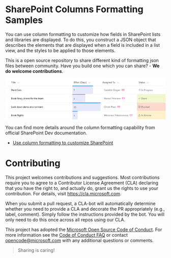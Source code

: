 # SharePoint Columns Formatting Samples
You can use column formatting to customize how fields in SharePoint lists and libraries are displayed. To do this, you construct a JSON object that describes the elements that are displayed when a field is included in a list view, and the styles to be applied to those elements.

This is a open source repository to share different kind of formatting json files between community. Have you build one which you can share? - **We do welcome contributions**.

![](https://github.com/SharePoint/sp-dev-docs/raw/master/docs/images/sp-columnformatting-all.png)

You can find more details around the column formatting capability from official SharePoint Dev documentation. 

- [Use column formatting to customize SharePoint](https://docs.microsoft.com/en-us/sharepoint/dev/declarative-customization/column-formatting)


# Contributing

This project welcomes contributions and suggestions.  Most contributions require you to agree to a
Contributor License Agreement (CLA) declaring that you have the right to, and actually do, grant us
the rights to use your contribution. For details, visit https://cla.microsoft.com.

When you submit a pull request, a CLA-bot will automatically determine whether you need to provide
a CLA and decorate the PR appropriately (e.g., label, comment). Simply follow the instructions
provided by the bot. You will only need to do this once across all repos using our CLA.

This project has adopted the [Microsoft Open Source Code of Conduct](https://opensource.microsoft.com/codeofconduct/).
For more information see the [Code of Conduct FAQ](https://opensource.microsoft.com/codeofconduct/faq/) or
contact [opencode@microsoft.com](mailto:opencode@microsoft.com) with any additional questions or comments.

> Sharing is caring!